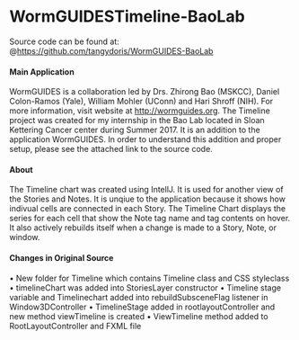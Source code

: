 # WormGUIDESTimeline-BaoLab

Source code can be found at: @https://github.com/tangydoris/WormGUIDES-BaoLab

#### Main Application
WormGUIDES is a collaboration led by Drs. Zhirong Bao (MSKCC), Daniel Colon-Ramos (Yale), William Mohler (UConn) and Hari Shroff (NIH). 
For more information, visit website at http://wormguides.org.
The Timeline project was created for my internship in the Bao Lab located in Sloan Kettering Cancer center during Summer 2017. It is an
addition to the application WormGUIDES. In order to understand this addition and proper setup, please see the attached link to the source 
code.

#### About
The Timeline chart was created using IntellJ. It is used for another view of the Stories and Notes. It is unqiue to the 
application because it shows how indivual cells are connected in each Story. The Timeline Chart displays the series for each cell 
that show the Note tag name and tag contents on hover. It also actively rebuilds itself when a change is made to a Story, Note, or window.

#### Changes in Original Source
•	New folder for Timeline which contains Timeline class and CSS styleclass
•	timelineChart was added into StoriesLayer constructor
•	Timeline stage variable and Timelinechart added into rebuildSubsceneFlag listener in Window3DController
•	TimelineStage added in rootlayoutController and new method viewTimeline is created
•	ViewTimeline method added to RootLayoutController and FXML file

